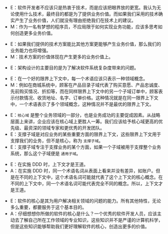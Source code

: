 <!-- 《实现领域驱动设计》- 沃恩·弗农 -->
- E：软件开发者不应该只是热衷于技术，而是应该把眼界放的更宽。我认为无论使用什么技术，最终目的都是为了提供业务价值。而如果我们采用的技术确实产生了业务价值，人们就没有理由拒绝我们在技术上的建议。
- M：作为一名有梦想的程序员，不应局限于如何实现业务功能，应该多思考如何创造更多业务价值。

<!-- 《实现领域驱动设计》- 沃恩·弗农 -->
- E：如果我们提供的技术方案能比其他方案更能够产生业务价值，那么我们的业务能力也将增强。
- M：技术方案的价值体现在产生更多的业务价值上。

<!-- 《从 0 开始学架构》- 李运华 -->
- E：架构设计的主要目的是为了解决软件系统复杂度带来的问题。

<!-- 《实现领域驱动设计》- 沃恩·弗农 -->
- E：在一个好的限界上下文中，每一个术语应该只表示一种领域概念。
- M：例如在商城系统中，顾客在产品目录子域代表了购买意愿、产品忠诚度、先前购买情况、折扣等，而在同样限界上下文中的另一个子域订单中，顾客表示付款情况、收货地址、名字、订单价格。这种情况就是在同一限界上下文中，一个术语表示了多个领域概念，这种情况并不是最优的限界上下文。

<!-- 《实现领域驱动设计》- 沃恩·弗农 -->
- E：`核心域` 是整个业务领域的一部分，也是业务成功的主要促成因素。从战略层面上来讲，企业应该在核心域上更胜人一筹。我们应该给予核心域更高的优先级、最资深的领域专家和更优秀的开发团队。
- E：支撑子域是对应业务的某些重要方面的限界上下文，这些限界上下文用于支撑我们的业务，但不是核心，称为 `支撑子域`。
- E：支撑子域专注于支撑业务的某个方面，如果一个子域被用于支撑整个业务系统，那么这个子域便是 `通用子域`。

<!-- 《实现领域驱动设计》 - 沃恩·弗农 -->
- E：在实施 DDD 时，上下文才是王道。
- A：在实施 DDD 时，同一个术语名词从表面上看来并没有差异，如账户。但是在不同的上下文中，这个术语名词可能就代表了这个上下文的核心概念。在不同的上下文中，同一个术语名词可能代表完全不同的概念。所以，上下文才是王道。

<!-- 《领域驱动设计》 — 埃里克·埃文斯 -->
- E：软件的核心是其为用户解决相关领域的问题的能力。所有其他特性，无论多么重要，都要服务于这个基本目的。
- A：仔细想想你所做的软件的核心是什么？一个优秀的软件开发人员，应该主动去了解自己所在工作领域的专业知识，这些知识并不是严谨的计算机科学，但是这些知识能够帮助我们更好理解软件的核心，创造出更多的价值。



